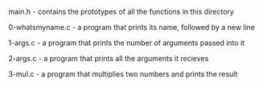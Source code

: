 main.h - contains the prototypes of all the functions in this directory

0-whatsmyname.c - a program that prints its name, followed by a new line

1-args.c - a program that prints the number of arguments passed into it

2-args.c - a program that prints all the arguments it recieves

3-mul.c - a program that multiplies two numbers and prints the result
